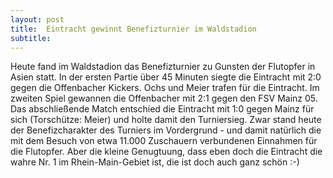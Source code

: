 ```yaml
---
layout: post
title:  Eintracht gewinnt Benefizturnier im Waldstadion
subtitle:  
---
```


Heute fand im Waldstadion das Benefizturnier zu Gunsten der Flutopfer in Asien statt. In der ersten Partie über 45 Minuten siegte die Eintracht mit 2:0 gegen die Offenbacher Kickers. Ochs und Meier trafen für die Eintracht. Im zweiten Spiel gewannen die Offenbacher mit 2:1 gegen den FSV Mainz 05. Das abschließende Match entschied die Eintracht mit 1:0 gegen Mainz für sich (Torschütze: Meier) und holte damit den Turniersieg. Zwar stand heute der Benefizcharakter des Turniers im Vordergrund - und damit natürlich die mit dem Besuch von etwa 11.000 Zuschauern verbundenen Einnahmen für die Flutopfer. Aber die kleine Genugtuung, dass eben doch die Eintracht die wahre Nr. 1 im Rhein-Main-Gebiet ist, die ist doch auch ganz schön :-)


